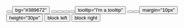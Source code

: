 <Row>
  <Button label="Button label" />
  <Button bg="#389672">bg="#389672"</Button>
  <Button color="#46a0f2" label='color="#46a0f2"' />
  <Button label='icon="mdi-account"' icon="mdi-account" />
  <Button label='prefix-icon="mdi-account"' prefix-icon="mdi-account" />
  <Button icon="mdi-settings" icon-size="10px" label='icon-size="10px"' />
  <Button tooltip="I'm a tooltip">tooltip="I'm a tooltip"</Button>
  <Button uppercase label="uppercase" />
  <Button goto="https://battleaxe.co" label='goto="https://battleaxe.co"'/>
  <Button margin="10px">margin="10px"</Button>
  <Button height="30px">height="30px"</Button>
  <Button block left>block left</Button>
  <Button block right>block right</Button>				
</Row>
